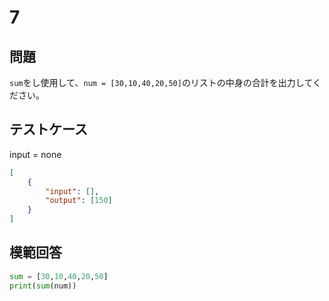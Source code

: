 # 7
## 問題

`sum`をし使用して、`num = [30,10,40,20,50]`のリストの中身の合計を出力してください。

## テストケース
input = none
```json
[
	{
		"input": [],
		"output": [150]
	}
]
```

## 模範回答
```python
sum = [30,10,40,20,50]
print(sum(num))
```